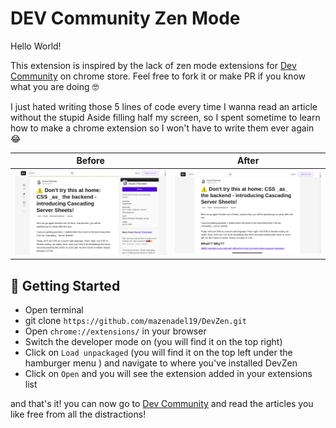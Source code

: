 # DEV Community Zen Mode

Hello World! 

This extension is inspired by the lack of zen mode extensions for [Dev Community](https://dev.to/) on chrome store.
Feel free to fork it or make PR if you know what you are doing 🤓

I just hated writing those 5 lines of code every time I wanna read an article without the stupid Aside filling half my screen, so I spent sometime to learn how to make a chrome extension so I won't have to write them ever again 😂

|Before | After| 
| :-: | :-: |
|![Before](./images/before.png) | ![After](./images/after.png)|

## 🚀 Getting Started

- Open terminal
- git clone `https://github.com/mazenadel19/DevZen.git`
- Open `chrome://extensions/` in your browser
- Switch the developer mode on (you will find it on the top right)
- Click on `Load unpackaged` (you will find it on the top left under the hamburger menu ) and navigate to where you've installed DevZen
- Click on `Open` and you will see the extension added in your extensions list

and that's it! you can now go to [Dev Community](https://dev.to/) and read the articles you like free from all the distractions!
